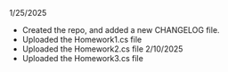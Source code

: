 1/25/2025 
- Created the repo, and added a new CHANGELOG file.
- Uploaded the Homework1.cs file
- Uploaded the Homework2.cs file
2/10/2025
- Uploaded the Homework3.cs file
